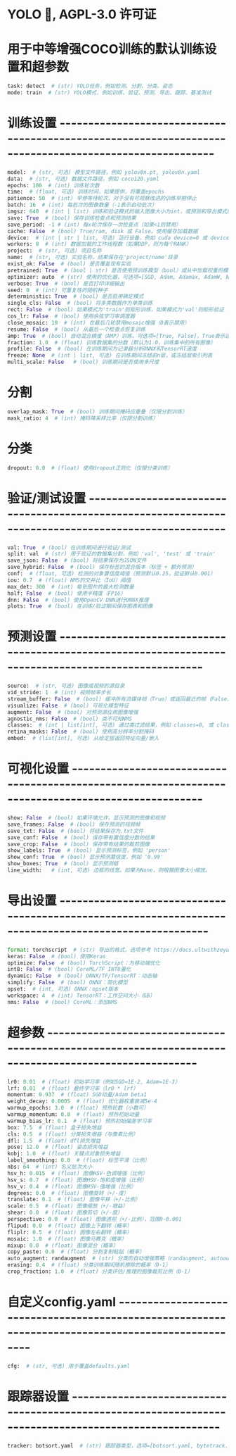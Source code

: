 # YOLO 🚀, AGPL-3.0 许可证
# 用于中等增强COCO训练的默认训练设置和超参数
 
``` Python
task: detect  # (str) YOLO任务，例如检测、分割、分类、姿态
mode: train  # (str) YOLO模式，例如训练、验证、预测、导出、跟踪、基准测试
```
 
# 训练设置 -------------------------------------------------------------------------------------------------------
```Python
model:  # (str, 可选) 模型文件路径，例如 yolov8n.pt, yolov8n.yaml
data:  # (str, 可选) 数据文件路径，例如 coco128.yaml
epochs: 100  # (int) 训练轮次数
time:  # (float, 可选) 训练时间，如果提供，将覆盖epochs
patience: 50  # (int) 早停等待轮次，对于没有可观察改进的训练早期停止
batch: 16  # (int) 每批次的图像数量（-1表示自动批次）
imgsz: 640  # (int | list) 训练和验证模式的输入图像大小为int，或预测和导出模式的list[w,h]
save: True  # (bool) 保存训练检查点和预测结果
save_period: -1 # (int) 每x轮次保存一次检查点（如果<1则禁用）
cache: False  # (bool) True/ram, disk 或 False。使用缓存加载数据
device:  # (int | str | list, 可选) 运行设备，例如 cuda device=0 或 device=0,1,2,3 或 device=cpu
workers: 8  # (int) 数据加载的工作线程数（如果DDP，则为每个RANK）
project:  # (str, 可选) 项目名称
name:  # (str, 可选) 实验名称，结果保存在'project/name'目录
exist_ok: False  # (bool) 是否覆盖现有实验
pretrained: True  # (bool | str) 是否使用预训练模型（bool）或从中加载权重的模型（str）
optimizer: auto  # (str) 使用的优化器，可选项=[SGD, Adam, Adamax, AdamW, NAdam, RAdam, RMSProp, auto]
verbose: True  # (bool) 是否打印详细输出
seed: 0  # (int) 可重复性的随机种子
deterministic: True  # (bool) 是否启用确定模式
single_cls: False  # (bool) 将多类数据作为单类训练
rect: False  # (bool) 如果模式为'train'则矩形训练，如果模式为'val'则矩形验证
cos_lr: False  # (bool) 使用余弦学习率调度器
close_mosaic: 10  # (int) 在最后几轮禁用mosaic增强（0表示禁用）
resume: False  # (bool) 从最后一个检查点恢复训练
amp: True  # (bool) 自动混合精度（AMP）训练，可选项=[True, False]，True表示运行AMP检查
fraction: 1.0  # (float) 训练数据集的分数（默认为1.0，训练集中的所有图像）
profile: False  # (bool) 在训练期间为记录器分析ONNX和TensorRT速度
freeze: None  # (int | list, 可选) 在训练期间冻结前n层，或冻结层索引列表
multi_scale: False   # (bool) 训练期间是否使用多尺度
```
# 分割
```Python
overlap_mask: True  # (bool) 训练期间掩码应重叠（仅限分割训练）
mask_ratio: 4  # (int) 掩码降采样比率（仅限分割训练）
```
# 分类
```python
dropout: 0.0  # (float) 使用dropout正则化（仅限分类训练）
```
 
# 验证/测试设置 ----------------------------------------------------------------------------------------------------
```Python
val: True  # (bool) 在训练期间进行验证/测试
split: val  # (str) 用于验证的数据集分割，例如 'val', 'test' 或 'train'
save_json: False  # (bool) 将结果保存为JSON文件
save_hybrid: False  # (bool) 保存标签的混合版本（标签 + 额外预测）
conf:  # (float, 可选) 检测的对象置信度阈值（预测默认0.25，验证默认0.001）
iou: 0.7  # (float) NMS的交并比（IoU）阈值
max_det: 300  # (int) 每张图片的最大检测数量
half: False  # (bool) 使用半精度（FP16）
dnn: False  # (bool) 使用OpenCV DNN进行ONNX推理
plots: True  # (bool) 在训练/验证期间保存图表和图像
```
 
# 预测设置 -----------------------------------------------------------------------------------------------------
```Python
source:  # (str, 可选) 图像或视频的源目录
vid_stride: 1  # (int) 视频帧率步长
stream_buffer: False  # (bool) 缓冲所有流媒体帧（True）或返回最近的帧（False）
visualize: False  # (bool) 可视化模型特征
augment: False  # (bool) 对预测源应用图像增强
agnostic_nms: False  # (bool) 类不可知NMS
classes:  # (int | list[int], 可选) 通过类过滤结果，例如 classes=0, 或 classes=[0,2,3]
retina_masks: False  # (bool) 使用高分辨率分割掩码
embed:  # (list[int], 可选) 从给定层返回特征向量/嵌入
```
 
# 可视化设置 ---------------------------------------------------------------------------------------------------
```Python
show: False  # (bool) 如果环境允许，显示预测的图像和视频
save_frames: False  # (bool) 保存预测的视频帧
save_txt: False  # (bool) 将结果保存为.txt文件
save_conf: False  # (bool) 保存带有置信度分数的结果
save_crop: False  # (bool) 保存带有结果的裁剪图像
show_labels: True  # (bool) 显示预测标签，例如 'person'
show_conf: True  # (bool) 显示预测置信度，例如 '0.99'
show_boxes: True  # (bool) 显示预测框
line_width:   # (int, 可选) 边框的线宽。如果为None，则根据图像大小缩放。
```
 
# 导出设置 ------------------------------------------------------------------------------------------------------
```Python
format: torchscript  # (str) 导出的格式，选项参考 https://docs.ultwithzeyu.com/modes/export/#export-formats
keras: False  # (bool) 使用Keras
optimize: False  # (bool) TorchScript：为移动端优化
int8: False  # (bool) CoreML/TF INT8量化
dynamic: False  # (bool) ONNX/TF/TensorRT：动态轴
simplify: False  # (bool) ONNX：简化模型
opset:  # (int, 可选) ONNX：opset版本
workspace: 4  # (int) TensorRT：工作空间大小（GB）
nms: False  # (bool) CoreML：添加NMS
```
 
# 超参数 ------------------------------------------------------------------------------------------------------
```Python
lr0: 0.01  # (float) 初始学习率（例如SGD=1E-2, Adam=1E-3）
lrf: 0.01  # (float) 最终学习率（lr0 * lrf）
momentum: 0.937  # (float) SGD动量/Adam beta1
weight_decay: 0.0005  # (float) 优化器权重衰减5e-4
warmup_epochs: 3.0  # (float) 预热轮数（小数可）
warmup_momentum: 0.8  # (float) 预热初始动量
warmup_bias_lr: 0.1  # (float) 预热初始偏差学习率
box: 7.5  # (float) 盒子损失增益
cls: 0.5  # (float) 分类损失增益（与像素比例）
dfl: 1.5  # (float) dfl损失增益
pose: 12.0  # (float) 姿态损失增益
kobj: 1.0  # (float) 关键点对象损失增益
label_smoothing: 0.0  # (float) 标签平滑（比例）
nbs: 64  # (int) 名义批次大小
hsv_h: 0.015  # (float) 图像HSV-色调增强（比例）
hsv_s: 0.7  # (float) 图像HSV-饱和度增强（比例）
hsv_v: 0.4  # (float) 图像HSV-值增强（比例）
degrees: 0.0  # (float) 图像旋转（+/-度）
translate: 0.1  # (float) 图像平移（+/-比例）
scale: 0.5  # (float) 图像缩放（+/-增益）
shear: 0.0  # (float) 图像剪切（+/-度）
perspective: 0.0  # (float) 图像透视（+/-比例），范围0-0.001
flipud: 0.0  # (float) 图像上下翻转（概率）
fliplr: 0.5  # (float) 图像左右翻转（概率）
mosaic: 1.0  # (float) 图像马赛克（概率）
mixup: 0.0  # (float) 图像混合（概率）
copy_paste: 0.0  # (float) 分割复制粘贴（概率）
auto_augment: randaugment  # (str) 分类的自动增强策略（randaugment, autoaugment, augmix）
erasing: 0.4  # (float) 分类训练期间随机擦除的概率（0-1）
crop_fraction: 1.0  # (float) 分类评估/推理的图像裁剪比例（0-1）
```
 
# 自定义config.yaml ---------------------------------------------------------------------------------------------------
```Python
cfg:  # (str, 可选) 用于覆盖defaults.yaml
```
 
# 跟踪器设置 ------------------------------------------------------------------------------------------------------
```Python
tracker: botsort.yaml  # (str) 跟踪器类型，选项=[botsort.yaml, bytetrack.yaml]
```

